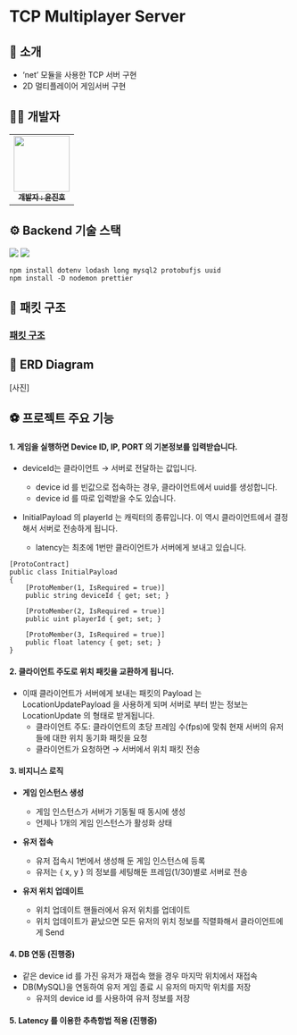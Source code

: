 # TCP Multiplayer Server

## 👋 소개

- ‘net’ 모듈을 사용한 TCP 서버 구현
- 2D 멀티플레이어 게임서버 구현

## 👩‍💻 개발자

<table>
  <tbody>
    <tr>
      <td align="center"><a href="https://github.com/KR-EGOIST"><img src="https://avatars.githubusercontent.com/u/54177070?v=4" width="100px;" alt=""/><br /><sub><b> 개발자 : 윤진호 </b></sub></a><br /></td>
      </tr>
  </tbody>
</table>

## ⚙️ Backend 기술 스택

<img src="https://img.shields.io/badge/node.js-339933?style=for-the-badge&logo=Node.js&logoColor=white">
<img src="https://img.shields.io/badge/mysql-4479A1?style=for-the-badge&logo=mysql&logoColor=white">

```
npm install dotenv lodash long mysql2 protobufjs uuid
npm install -D nodemon prettier
```

## 📄 패킷 구조

### [패킷 구조](https://industrious-lasagna-717.notion.site/Node-js-5f01dba6de4646ac8f31d6d95d55cb6c?pvs=4)

## 📃 ERD Diagram

[사진]

## ⚽ 프로젝트 주요 기능

#### 1. **게임을 실행하면 Device ID, IP, PORT 의 기본정보를 입력받습니다.**
  - deviceId는 클라이언트 → 서버로 전달하는 값입니다.
    - device id 를 빈값으로 접속하는 경우, 클라이언트에서 uuid를 생성합니다.
    - device id 를 따로 입력받을 수도 있습니다.

  - InitialPayload 의 playerId 는 캐릭터의 종류입니다. 이 역시 클라이언트에서 결정해서 서버로 전송하게 됩니다.
    - latency는 최초에 1번만 클라이언트가 서버에게 보내고 있습니다.
   
```
[ProtoContract]
public class InitialPayload
{
    [ProtoMember(1, IsRequired = true)]
    public string deviceId { get; set; }

    [ProtoMember(2, IsRequired = true)]
    public uint playerId { get; set; }
    
    [ProtoMember(3, IsRequired = true)]
    public float latency { get; set; }
}
```

#### 2. **클라이언트 주도로 위치 패킷을 교환하게 됩니다.**
  - 이때 클라이언트가 서버에게 보내는 패킷의 Payload 는 LocationUpdatePayload 을 사용하게 되며 서버로 부터 받는 정보는 LocationUpdate 의 형태로 받게됩니다.
    - 클라이언트 주도: 클라이언트의 초당 프레임 수(fps)에 맞춰 현재 서버의 유저들에 대한 위치 동기화 패킷을 요청
    - 클라이언트가 요청하면 → 서버에서 위치 패킷 전송

#### 3. **비지니스 로직**
  - **게임 인스턴스 생성**
    - 게임 인스턴스가 서버가 기동될 때 동시에 생성
    - 언제나 1개의 게임 인스턴스가 활성화 상태
   
  - **유저 접속**
    - 유저 접속시 1번에서 생성해 둔 게임 인스턴스에 등록
    - 유저는 { x, y } 의 정보를 세팅해둔 프레임(1/30)별로 서버로 전송
   
  - **유저 위치 업데이트**
    - 위치 업데이트 핸들러에서 유저 위치를 업데이트
    - 위치 업데이트가 끝났으면 모든 유저의 위치 정보를 직렬화해서 클라이언트에게 Send
   
#### 4. **DB 연동** (진행중)
  - 같은 device id 를 가진 유저가 재접속 했을 경우 마지막 위치에서 재접속
  - DB(MySQL)을 연동하여 유저 게임 종료 시 유저의 마지막 위치를 저장
    - 유저의 device id 를 사용하여 유저 정보를 저장
   
#### 5. **Latency 를 이용한 추측항법 적용** (진행중)

